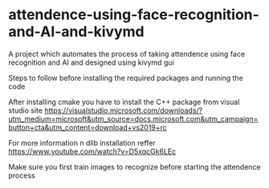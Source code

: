 # attendence-using-face-recognition-and-AI-and-kivymd
A project which automates the process of taking attendence using face recognition and AI and designed using kivymd gui



Steps to follow before installing the required packages and running the code


After installing cmake you have to install the C++ package from visual studio site
https://visualstudio.microsoft.com/downloads/?utm_medium=microsoft&utm_source=docs.microsoft.com&utm_campaign=button+cta&utm_content=download+vs2019+rc


For more information n dlib installation  reffer https://www.youtube.com/watch?v=D5xqcGk6LEc


Make sure you first train images to recognize before starting the attendence process

